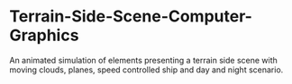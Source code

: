 # Terrain-Side-Scene-Computer-Graphics
An animated simulation of elements presenting a terrain side scene with moving clouds, planes, speed controlled ship and day and night scenario. 
